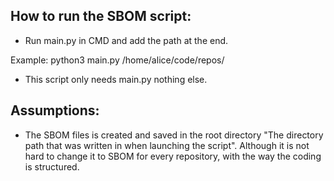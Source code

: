 ## How to run the SBOM script:
- Run main.py in CMD and add the path at the end.

Example: python3 main.py /home/alice/code/repos/

- This script only needs main.py nothing else.

## Assumptions:
- The SBOM files is created and saved in the root directory "The directory path that was written in when launching the script". Although it is not hard to change it to SBOM for every repository, with the way the coding is structured.
